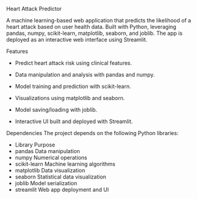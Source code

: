 Heart Attack Predictor

A machine learning-based web application that predicts the likelihood of a heart attack based on user health data. Built with Python, leveraging pandas, numpy, scikit-learn, matplotlib, seaborn, and joblib. The app is deployed as an interactive web interface using Streamlit.

Features
- Predict heart attack risk using clinical features.

- Data manipulation and analysis with pandas and numpy.

- Model training and prediction with scikit-learn.

- Visualizations using matplotlib and seaborn.

- Model saving/loading with joblib.

- Interactive UI built and deployed with Streamlit.

Dependencies
The project depends on the following Python libraries:

- Library	Purpose
- pandas	Data manipulation
- numpy	Numerical operations
- scikit-learn	Machine learning algorithms
- matplotlib	Data visualization
- seaborn	Statistical data visualization
- joblib	Model serialization
- streamlit	Web app deployment and UI
